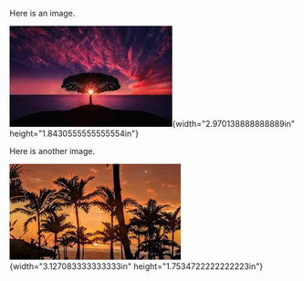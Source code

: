 Here is an image.

![C:\\Users\\mmcfadde\\AppData\\Local\\Microsoft\\Windows\\INetCache\\Content.MSO\\E0775D41.tmp](./images/test.docx/media/image1.jpeg){width="2.970138888888889in"
height="1.8430555555555554in"}

Here is another image.

![C:\\Users\\mmcfadde\\AppData\\Local\\Microsoft\\Windows\\INetCache\\Content.MSO\\51A151F7.tmp](./images/test.docx/media/image2.jpeg){width="3.127083333333333in"
height="1.7534722222222223in"}

